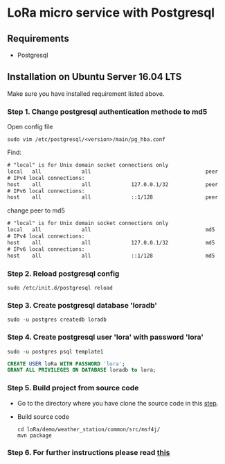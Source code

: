 # LoRa micro service with Postgresql

## Requirements
* Postgresql

## Installation on Ubuntu Server 16.04 LTS

Make sure you have installed requirement listed above.

### Step 1. Change postgresql authentication methode to md5
Open config file

```shell
sudo vim /etc/postgresql/<version>/main/pg_hba.conf 
```

Find:

```txt
# "local" is for Unix domain socket connections only
local   all             all                                     peer
# IPv4 local connections:
host    all             all             127.0.0.1/32            peer
# IPv6 local connections:
host    all             all             ::1/128                 peer
```
change peer to md5

```txt
# "local" is for Unix domain socket connections only
local   all             all                                     md5
# IPv4 local connections:
host    all             all             127.0.0.1/32            md5
# IPv6 local connections:
host    all             all             ::1/128                 md5
```

### Step 2. Reload postgresql config
```shell
sudo /etc/init.d/postgresql reload
```
### Step 3. Create postgresql database 'loradb'
```shell
sudo -u postgres createdb loradb
```
### Step 4. Create postgresql user 'lora' with password 'lora'
```shell
sudo -u postgres psql template1
```
```sql
CREATE USER loRa WITH PASSWORD 'lora';
GRANT ALL PRIVILEGES ON DATABASE loradb to lora;
```
### Step 5. Build project from source code

* Go to the directory where you have clone the source code in this [step](../README.md#step1).

* Build source code

	```shell
	cd loRa/demo/weather_station/common/src/msf4j/
	mvn package
	```
	
### Step 6. For further instructions please read [this](../README.md/#step3)


    



